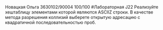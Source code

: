 
Новацкая Ольга 3630102/90004
100/100
#Лабораторная J22
Реализуйте хештаблицу элементами которой являются ASCIIZ строки. В качестве метода
разрешения коллизий выберете открытую адресацию с квадратичной последовательностью проб.